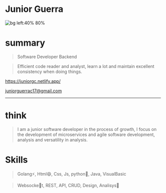 
# Junior Guerra
![bg left:40% 80%](https://i.ibb.co/Vt45cmh/video.gif)

# **summary**
> Software Developer Backend

> Efficient code reader and analyst, learn a lot and maintain excellent consistency when doing things.

https://juniorgc.netlify.app/

juniorguerrac17@gmail.com

---
# think
 > I am a junior software developer in the process of growth, I focus on the development of microservices and agile software development, analysis and versatility in analysis.

# Skills
 > Golang⚡, Html😄, Css, Js, python🤔, Java, VisualBasic

 > Websocke🤔t, REST, API, CRUD, Design, Analisys💬

<!--
**JuniorGuerra/JuniorGuerra** is a ✨ _special_ ✨ repository because its `README.md` (this file) appears on your GitHub profile.

Here are some ideas to get you started:

- 🔭 I’m currently working on ...
- 🌱 I’m currently learning ...
- 👯 I’m looking to collaborate on ...
-  I’m looking for help with ...
-  Ask me about ...
- 📫 How to reach me: ...
-  Pronouns: ...
-  Fun fact: ...
-->
